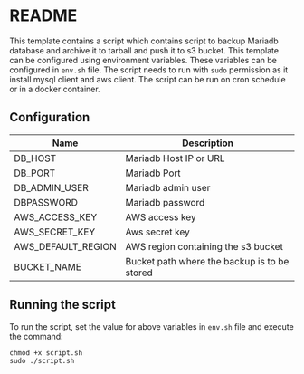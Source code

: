 # README

This template contains a script which contains script to backup Mariadb database and archive it to tarball and push it to s3 bucket. This template can be configured using environment variables. These variables can be configured in `env.sh` file. The script needs to run with `sudo` permission as it install mysql client and aws client. The script can be run on cron schedule or in a docker container.

## Configuration

| Name | Description |
| - | - |
| DB_HOST | Mariadb Host IP or URL
| DB_PORT | Mariadb Port
| DB_ADMIN_USER | Mariadb admin user
| DBPASSWORD | Mariadb password
| AWS_ACCESS_KEY | AWS access key
| AWS_SECRET_KEY | Aws secret key
| AWS_DEFAULT_REGION | AWS region containing the s3 bucket
| BUCKET_NAME | Bucket path where the backup is to be stored

## Running the script

To run the script, set the value for above variables in `env.sh` file and execute the command:
```
chmod +x script.sh
sudo ./script.sh
```